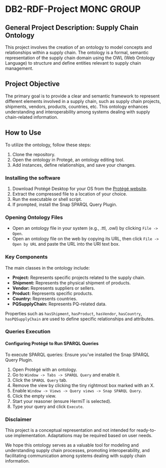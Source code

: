 # DB2-RDF-Project MONC GROUP

## General Project Description: Supply Chain Ontology

This project involves the creation of an ontology to model concepts and relationships within a supply chain. The ontology is a formal, semantic representation of the supply chain domain using the OWL (Web Ontology Language) to structure and define entities relevant to supply chain management.

## Project Objective

The primary goal is to provide a clear and semantic framework to represent different elements involved in a supply chain, such as supply chain projects, shipments, vendors, products, countries, etc. This ontology enhances understanding and interoperability among systems dealing with supply chain-related information.

## How to Use

To utilize the ontology, follow these steps:

1. Clone the repository.
2. Open the ontology in Protegé, an ontology editing tool.
3. Add instances, define relationships, and save your changes.

### Installing the software

1. Download Protégé Desktop for your OS from the [Protégé website](https://protege.stanford.edu/).
2. Extract the compressed file to a location of your choice.
3. Run the executable or shell script.
4. If prompted, install the Snap SPARQL Query Plugin.

### Opening Ontology Files

- Open an ontology file in your system (e.g., .ttl, .owl) by clicking `File -> Open`.
- Open an ontology file on the web by copying its URL, then click `File -> Open by URL` and paste the URL into the URI text box.

### Key Components

The main classes in the ontology include:

- **Project:** Represents specific projects related to the supply chain.
- **Shipment:** Represents the physical shipment of products.
- **Vendor:** Represents suppliers or sellers.
- **Product:** Represents specific products.
- **Country:** Represents countries.
- **PQSupplyChain:** Represents PQ-related data.

Properties such as `hasShipment`, `hasProduct`, `hasVendor`, `hasCountry`, `hasPQSupplyChain` are used to define specific relationships and attributes.

### Queries Execution
#### Configuring Protégé to Run SPARQL Queries

To execute SPARQL queries:
Ensure you've installed the Snap SPARQL Query Plugin.

1. Open Protégé with an ontology.
2. Go to `Window -> Tabs -> SPARQL Query` and enable it.
3. Click the `SPARQL Query` tab.
4. Remove the view by clicking the tiny rightmost box marked with an X.
5. Enable `Window -> Views -> Query views -> Snap SPARQL Query`.
6. Click the empty view.
7. Start your reasoner (ensure HermiT is selected).
8. Type your query and click `Execute`.

### Disclaimer

This project is a conceptual representation and not intended for ready-to-use implementation. Adaptations may be required based on user needs.

We hope this ontology serves as a valuable tool for modeling and understanding supply chain processes, promoting interoperability, and facilitating communication among systems dealing with supply chain information.
